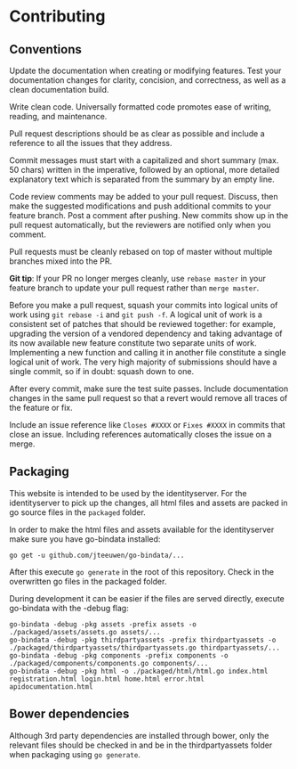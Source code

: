 # Contributing

## Conventions

Update the documentation when creating or modifying features. Test your
documentation changes for clarity, concision, and correctness, as well as a
clean documentation build.

Write clean code. Universally formatted code promotes ease of writing, reading,
and maintenance.

Pull request descriptions should be as clear as possible and include a reference
to all the issues that they address.

Commit messages must start with a capitalized and short summary (max. 50 chars)
written in the imperative, followed by an optional, more detailed explanatory
text which is separated from the summary by an empty line.

Code review comments may be added to your pull request. Discuss, then make the
suggested modifications and push additional commits to your feature branch. Post
a comment after pushing. New commits show up in the pull request automatically,
but the reviewers are notified only when you comment.

Pull requests must be cleanly rebased on top of master without multiple branches
mixed into the PR.

**Git tip**: If your PR no longer merges cleanly, use `rebase master` in your
feature branch to update your pull request rather than `merge master`.

Before you make a pull request, squash your commits into logical units of work
using `git rebase -i` and `git push -f`. A logical unit of work is a consistent
set of patches that should be reviewed together: for example, upgrading the
version of a vendored dependency and taking advantage of its now available new
feature constitute two separate units of work. Implementing a new function and
calling it in another file constitute a single logical unit of work. The very
high majority of submissions should have a single commit, so if in doubt: squash
down to one.

After every commit, make sure the test suite passes. Include documentation
changes in the same pull request so that a revert would remove all traces of
the feature or fix.

Include an issue reference like `Closes #XXXX` or `Fixes #XXXX` in commits that
close an issue. Including references automatically closes the issue on a merge.

## Packaging

This website is intended to be used by the identityserver. For the identityserver to pick up the changes,
all html files and assets are packed in go source files in the `packaged` folder.

In order to make the html files and assets available for the identityserver make sure you have go-bindata installed:
```
go get -u github.com/jteeuwen/go-bindata/...
```

After this execute `go generate` in the root of this repository. Check in the overwritten go files in the packaged folder.

During development it can be easier if the files are served directly, execute go-bindata with the -debug flag:
```
go-bindata -debug -pkg assets -prefix assets -o ./packaged/assets/assets.go assets/...
go-bindata -debug -pkg thirdpartyassets -prefix thirdpartyassets -o ./packaged/thirdpartyassets/thirdpartyassets.go thirdpartyassets/...
go-bindata -debug -pkg components -prefix components -o ./packaged/components/components.go components/...
go-bindata -debug -pkg html -o ./packaged/html/html.go index.html registration.html login.html home.html error.html apidocumentation.html

```

## Bower dependencies

Although 3rd party dependencies are installed through bower,
only the relevant files should be checked in and be in the thirdpartyassets folder when packaging using `go generate`.
